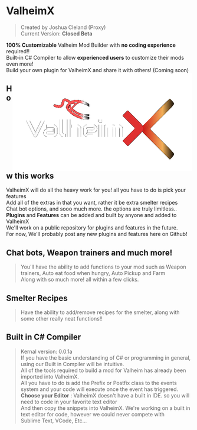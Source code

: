 # ValheimX
> Created by Joshua Cleland (Proxy)  
> Current Version: **Closed Beta**
  
**100% Customizable** Valheim Mod Builder with __**no coding experience**__ required!!  
Built-in C# Compiler to allow **experienced users** to customize their mods even more!  
Build your own plugin for ValheimX and share it with others! (Coming soon)  
<img align="right" src="https://github.com/proxikal/ValheimX/blob/main/ValheimX-Intro-Logo.png?raw=true">
  
## How this works
ValheimX will do all the heavy work for you! all you have to do is pick your features  
Add all of the extras in that you want, rather it be extra smelter recipes  
Chat bot options, and sooo much more. the options are truly limitless..  
**Plugins** and **Features** can be added and built by anyone and added to ValheimX  
We'll work on a public repository for plugins and features in the future.  
For now, We'll probably post any new plugins and features here on Github!  
  
  
## Chat bots, Weapon trainers and much more!
> You'll have the ability to add functions to your mod such as Weapon trainers, Auto eat food when hungry, Auto Pickup and Farm  
> Along with so much more! all within a few clicks.


## Smelter Recipes
> Have the ability to add/remove recipes for the smelter, along with some other really neat functions!!  

  
## Built in C# Compiler
> Kernal version: 0.0.1a  
If you have the basic understanding of C# or programming in general, using our Built in Compiler will be intuitive.  
All of the tools required to build a mod for Valheim has already been imported into ValheimX.  
All you have to do is add the Prefix or Postfix class to the events system and your code will execute once the event has triggered.    
**Choose your Editor** : ValheimX doesn't have a built in IDE. so you will need to code in your favorite text editor  
And then copy the snippets into ValheimX. We're working on a built in text editor for code, however we could never compete with  
Sublime Text, VCode, Etc...  
  
